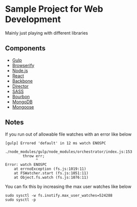 # Sample Project for Web Development
Mainly just playing with different libraries
## Components
* [Gulp](https://github.com/gulpjs/gulp)
* [Browserify](http://browserify.org/)
* [Node.js](http://nodejs.org/)
* [React](http://facebook.github.io/react/)
* [Backbone](http://backbonejs.org/)
* [Director](https://github.com/flatiron/director)
* [SASS](http://sass-lang.com/)
* [Bourbon](http://bourbon.io/)
* [MongoDB](http://www.mongodb.org/)
* [Mongoose](http://mongoosejs.com/)

## Notes
If you run out of allowable file watches with an error like below

    [gulp] Errored 'default' in 12 ms watch ENOSPC

    ./node_modules/gulp/node_modules/orchestrator/index.js:153
            throw err;
                  ^
    Error: watch ENOSPC
        at errnoException (fs.js:1019:11)
        at FSWatcher.start (fs.js:1051:11)
        at Object.fs.watch (fs.js:1076:11)

You can fix this by increasing the max user watches like below

    sudo sysctl -w fs.inotify.max_user_watches=524288
    sudo sysctl -p

